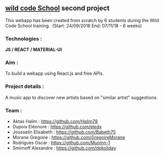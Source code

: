 ## [wild code School](https://wildcodeschool.fr/) second project


This webapp has been created from scratch by 6 students during the Wild Code School training.&nbsp;
(Start: 24/09/2018 End: 07/11/18 - 6 weeks)&nbsp;

### Technologies :
**JS / REACT / MATERIAL-UI**


### Aim : 
To build a webapp using React.js and free APIs. &nbsp;

### Project details :
A music app to discover new artists based on "similar artist" suggestions.

### Team :
* Aktas Halim : https://github.com/Halim78
* Dupoix Eléonore : https://github.com/eledx
* Jousselin Elisabeth : https://github.com/Babeth75
* Morane Gregoire : https://github.com/GregoireMorane
* Rodrigues Oscar : https://github.com/Muninn-1
* Smirnoff Alexandre : https://github.com/dokoliday
